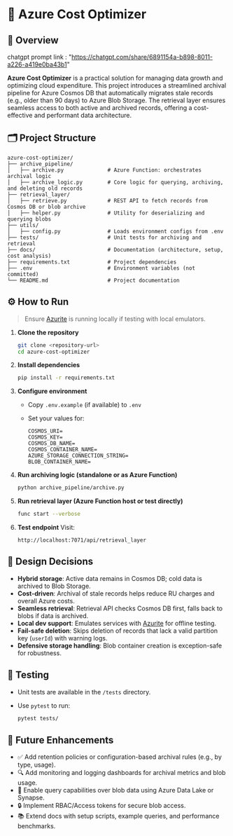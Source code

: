 
# 🚀 Azure Cost Optimizer

## 🧩 Overview
chatgpt prompt link : "https://chatgpt.com/share/6891154a-b898-8011-a226-a419e0ba43b1"

**Azure Cost Optimizer** is a practical solution for managing data growth and optimizing cloud expenditure. This project introduces a streamlined archival pipeline for Azure Cosmos DB that automatically migrates stale records (e.g., older than 90 days) to Azure Blob Storage. The retrieval layer ensures seamless access to both active and archived records, offering a cost-effective and performant data architecture.

## 🗂️ Project Structure

```
azure-cost-optimizer/
├── archive_pipeline/
│   ├── archive.py              # Azure Function: orchestrates archival logic
│   ├── archive_logic.py        # Core logic for querying, archiving, and deleting old records
├── retrieval_layer/
│   ├── retrieve.py             # REST API to fetch records from Cosmos DB or blob archive
│   ├── helper.py               # Utility for deserializing and querying blobs
├── utils/
│   ├── config.py               # Loads environment configs from .env
├── tests/                      # Unit tests for archiving and retrieval
├── docs/                       # Documentation (architecture, setup, cost analysis)
├── requirements.txt            # Project dependencies
├── .env                        # Environment variables (not committed)
└── README.md                   # Project documentation
```

## ⚙️ How to Run

> Ensure [Azurite](https://learn.microsoft.com/en-us/azure/storage/common/storage-use-azurite) is running locally if testing with local emulators.

1. **Clone the repository**

   ```bash
   git clone <repository-url>
   cd azure-cost-optimizer
   ```

2. **Install dependencies**

   ```bash
   pip install -r requirements.txt
   ```

3. **Configure environment**

   * Copy `.env.example` (if available) to `.env`
   * Set your values for:

     ```env
     COSMOS_URI=
     COSMOS_KEY=
     COSMOS_DB_NAME=
     COSMOS_CONTAINER_NAME=
     AZURE_STORAGE_CONNECTION_STRING=
     BLOB_CONTAINER_NAME=
     ```

4. **Run archiving logic (standalone or as Azure Function)**

   ```bash
   python archive_pipeline/archive.py
   ```

5. **Run retrieval layer (Azure Function host or test directly)**

   ```bash
   func start --verbose
   ```

6. **Test endpoint**
   Visit:

   ```
   http://localhost:7071/api/retrieval_layer
   ```

## 🧠 Design Decisions

* **Hybrid storage**: Active data remains in Cosmos DB; cold data is archived to Blob Storage.
* **Cost-driven**: Archival of stale records helps reduce RU charges and overall Azure costs.
* **Seamless retrieval**: Retrieval API checks Cosmos DB first, falls back to blobs if data is archived.
* **Local dev support**: Emulates services with [Azurite](https://github.com/Azure/Azurite) for offline testing.
* **Fail-safe deletion**: Skips deletion of records that lack a valid partition key (`userId`) with warning logs.
* **Defensive storage handling**: Blob container creation is exception-safe for robustness.

## 🧪 Testing

* Unit tests are available in the `/tests` directory.
* Use `pytest` to run:

  ```bash
  pytest tests/
  ```

## 🌱 Future Enhancements

* ✅ Add retention policies or configuration-based archival rules (e.g., by type, usage).
* 🔍 Add monitoring and logging dashboards for archival metrics and blob usage.
* 🧾 Enable query capabilities over blob data using Azure Data Lake or Synapse.
* 🔒 Implement RBAC/Access tokens for secure blob access.
* 📚 Extend docs with setup scripts, example queries, and performance benchmarks.



